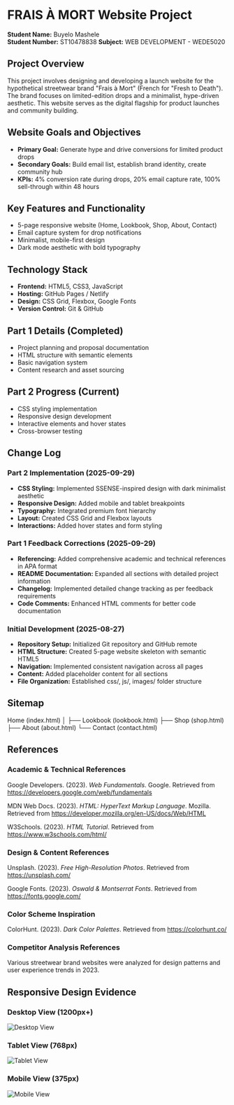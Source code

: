 # FRAIS À MORT Website Project

**Student Name:** Buyelo Mashele  
**Student Number:** ST10478838 
**Subject:** WEB DEVELOPMENT - WEDE5020

## Project Overview
This project involves designing and developing a launch website for the hypothetical streetwear brand "Frais à Mort" (French for "Fresh to Death"). The brand focuses on limited-edition drops and a minimalist, hype-driven aesthetic. This website serves as the digital flagship for product launches and community building.

## Website Goals and Objectives
- **Primary Goal:** Generate hype and drive conversions for limited product drops
- **Secondary Goals:** Build email list, establish brand identity, create community hub
- **KPIs:** 4% conversion rate during drops, 20% email capture rate, 100% sell-through within 48 hours

## Key Features and Functionality
- 5-page responsive website (Home, Lookbook, Shop, About, Contact)
- Email capture system for drop notifications
- Minimalist, mobile-first design
- Dark mode aesthetic with bold typography

## Technology Stack
- **Frontend:** HTML5, CSS3, JavaScript
- **Hosting:** GitHub Pages / Netlify
- **Design:** CSS Grid, Flexbox, Google Fonts
- **Version Control:** Git & GitHub

## Part 1 Details (Completed)
- Project planning and proposal documentation
- HTML structure with semantic elements
- Basic navigation system
- Content research and asset sourcing

## Part 2 Progress (Current)
- CSS styling implementation
- Responsive design development
- Interactive elements and hover states
- Cross-browser testing

## Change Log

### Part 2 Implementation (2025-09-29)
- **CSS Styling:** Implemented SSENSE-inspired design with dark minimalist aesthetic
- **Responsive Design:** Added mobile and tablet breakpoints
- **Typography:** Integrated premium font hierarchy
- **Layout:** Created CSS Grid and Flexbox layouts
- **Interactions:** Added hover states and form styling

### Part 1 Feedback Corrections (2025-09-29)
- **Referencing:** Added comprehensive academic and technical references in APA format
- **README Documentation:** Expanded all sections with detailed project information
- **Changelog:** Implemented detailed change tracking as per feedback requirements
- **Code Comments:** Enhanced HTML comments for better code documentation

### Initial Development (2025-08-27)
- **Repository Setup:** Initialized Git repository and GitHub remote
- **HTML Structure:** Created 5-page website skeleton with semantic HTML5
- **Navigation:** Implemented consistent navigation across all pages
- **Content:** Added placeholder content for all sections
- **File Organization:** Established css/, js/, images/ folder structure

## Sitemap
Home (index.html)
│
├── Lookbook (lookbook.html)
├── Shop (shop.html)
├── About (about.html)
└── Contact (contact.html)

## References

### Academic & Technical References
Google Developers. (2023). *Web Fundamentals*. Google. Retrieved from https://developers.google.com/web/fundamentals

MDN Web Docs. (2023). *HTML: HyperText Markup Language*. Mozilla. Retrieved from https://developer.mozilla.org/en-US/docs/Web/HTML

W3Schools. (2023). *HTML Tutorial*. Retrieved from https://www.w3schools.com/html/

### Design & Content References
Unsplash. (2023). *Free High-Resolution Photos*. Retrieved from https://unsplash.com/

Google Fonts. (2023). *Oswald & Montserrat Fonts*. Retrieved from https://fonts.google.com/

### Color Scheme Inspiration
ColorHunt. (2023). *Dark Color Palettes*. Retrieved from https://colorhunt.co/

### Competitor Analysis References
Various streetwear brand websites were analyzed for design patterns and user experience trends in 2023.

## Responsive Design Evidence

### Desktop View (1200px+)
![Desktop View](desktop-screenshot.png)

### Tablet View (768px)
![Tablet View](tablet-screenshot.png)

### Mobile View (375px)
![Mobile View](mobile-screenshot.png)